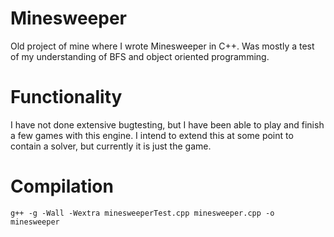 # Minesweeper
Old project of mine where I wrote Minesweeper in C++. Was mostly a test of my understanding of BFS and object oriented programming.

# Functionality
I have not done extensive bugtesting, but I have been able to play and finish a few games with this engine.
I intend to extend this at some point to contain a solver, but currently it is just the game.

# Compilation
```g++ -g -Wall -Wextra minesweeperTest.cpp minesweeper.cpp -o minesweeper```
